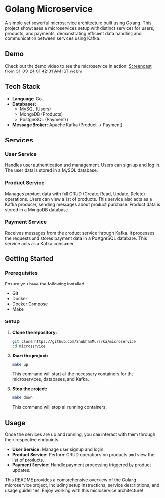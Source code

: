 # Golang Microservice

A simple yet powerful microservice architecture built using Golang. This project showcases a microservices setup with distinct services for users, products, and payments, demonstrating efficient data handling and communication between services using Kafka.

## Demo

Check out the demo video to see the microservice in action:
[Screencast from 31-03-24 01:42:31 AM IST.webm](https://github.com/SubhamMurarka/microService/assets/108292932/4e1e57eb-9f4c-4c4c-8bd2-3a0b1be26da3)

## Tech Stack

- **Language:** Go
- **Databases:**
  - MySQL (Users)
  - MongoDB (Products)
  - PostgreSQL (Payments)
- **Message Broker:** Apache Kafka (Product -> Payment)

## Services

### User Service

Handles user authentication and management. Users can sign up and log in. The user data is stored in a MySQL database.

### Product Service

Manages product data with full CRUD (Create, Read, Update, Delete) operations. Users can view a list of products. This service also acts as a Kafka producer, sending messages about product purchase. Product data is stored in a MongoDB database.

### Payment Service

Receives messages from the product service through Kafka. It processes the requests and stores payment data in a PostgreSQL database. This service acts as a Kafka consumer.

## Getting Started

### Prerequisites

Ensure you have the following installed:

- Git
- Docker
- Docker Compose
- Make

### Setup

1. **Clone the repository:**

    ```bash
    git clone https://github.com/ShubhamMurarka/microservice
    cd microservice
    ```

2. **Start the project:**

    ```bash
    make up
    ```

    This command will start all the necessary containers for the microservices, databases, and Kafka.

3. **Stop the project:**

    ```bash
    make down
    ```

    This command will stop all running containers.

## Usage

Once the services are up and running, you can interact with them through their respective endpoints.

- **User Service:** Manage user signup and login.
- **Product Service:** Perform CRUD operations on products and view the list of products.
- **Payment Service:** Handle payment processing triggered by product updates.

This README provides a comprehensive overview of the Golang microservice project, including setup instructions, service descriptions, and usage guidelines. Enjoy working with this microservice architecture!
